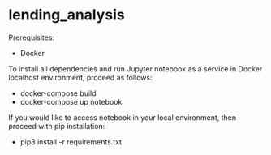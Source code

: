 # lending_analysis

Prerequisites:
- Docker

To install all dependencies and run Jupyter notebook as a service in Docker localhost environment, proceed as follows:
- docker-compose build
- docker-compose up notebook

If you would like to access notebook in your local environment, then proceed with pip installation:
- pip3 install -r requirements.txt